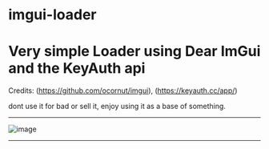 # imgui-loader

Very simple Loader using Dear ImGui and the KeyAuth api
=====
Credits: (https://github.com/ocornut/imgui), (https://keyauth.cc/app/)

dont use it for bad or sell it, enjoy using it as a base of something.

----

![image](https://user-images.githubusercontent.com/113075816/223512766-94914ef0-7927-4212-b3b7-9b4c5ae39001.png)

----

